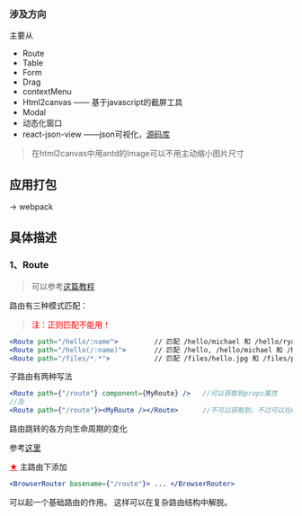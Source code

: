 ### 涉及方向

主要从
- Route
- Table
- Form
- Drag
- contextMenu
- Html2canvas —— 基于javascript的截屏工具
- Modal
- 动态化窗口
- react-json-view ——json可视化，[源码库](https://github.com/mac-s-g/react-json-view)



> 在html2canvas中用antd的Image可以不用主动缩小图片尺寸

## 应用打包

-> webpack


## 具体描述

### 1、Route

> 可以参考[这篇教程](http://react-guide.github.io/react-router-cn/docs/guides/basics/RouteMatching.html)


路由有三种模式匹配：
> <span style="color: red;">注：正则匹配不能用！</span>
```jsx
<Route path="/hello/:name">         // 匹配 /hello/michael 和 /hello/ryan
<Route path="/hello(/:name)">       // 匹配 /hello, /hello/michael 和 /hello/ryan
<Route path="/files/*.*">           // 匹配 /files/hello.jpg 和 /files/path/to/hello.jpg
```


子路由有两种写法
```jsx
<Route path={"/route"} component={MyRoute} />   //可以获取到props属性
//及
<Route path={"/route"}><MyRoute /></Route>      //不可以获取到，不过可以在export地方加上withRouter方法包裹
```


路由跳转的各方向生命周期的变化

参考[这里](http://react-guide.github.io/react-router-cn/docs/guides/advanced/ComponentLifecycle.html)

<span style="color: red; text-decoration: underline;">★</span> 主路由下添加

```jsx
<BrowserRouter basename={"/route"}> ... </BrowserRouter>
```

可以起一个基础路由的作用。
这样可以在复杂路由结构中解脱。
